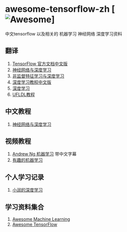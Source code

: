 # awesome-tensorflow-zh [![Awesome](https://cdn.rawgit.com/sindresorhus/awesome/d7305f38d29fed78fa85652e3a63e154dd8e8829/media/badge.svg)]
中文tensorflow 以及相关的 机器学习 神经网络 深度学习资料

## 翻译

1. [TensorFlow 官方文档中文版](http://wiki.jikexueyuan.com/project/tensorflow-zh/)
2. [神经网络与深度学习](https://www.gitbook.com/book/hit-scir/neural-networks-and-deep-learning-zh_cn/details)
2. [非监督特征学习与深度学习](https://github.com/ysh329/Chinese-UFLDL-Tutorial)
3. [深度学习教程中文版](https://github.com/Syndrome777/DeepLearningTutorial)
4. [深度学习](https://github.com/ExtremeMart/DeepLearningBook-CN)
5. [UFLDL教程](http://deeplearning.stanford.edu/wiki/index.php/UFLDL%E6%95%99%E7%A8%8B)

## 中文教程

1. [神经网络与深度学习](https://nndl.github.io/)

## 视频教程

1. [Andrew Ng 机器学习](https://www.coursera.org/learn/machine-learning) 带中文字幕
2. [有趣的机器学习](http://list.youku.com/albumlist/show/id_27892935.html)

## 个人学习记录

1. [小润的深度学习](https://github.com/zhourunlai/deep-learning-demo)

## 学习资料集合

1. [Awesome Machine Learning](https://github.com/josephmisiti/awesome-machine-learning)
2. [Awesome TensorFlow](https://github.com/jtoy/awesome-tensorflow)
